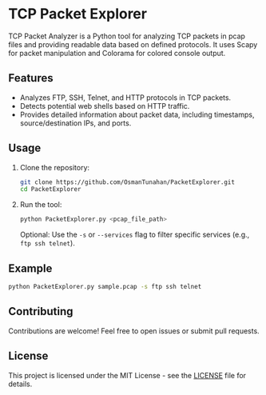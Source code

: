 # TCP Packet Explorer

TCP Packet Analyzer is a Python tool for analyzing TCP packets in pcap files and providing readable data based on defined protocols. It uses Scapy for packet manipulation and Colorama for colored console output.

## Features
- Analyzes FTP, SSH, Telnet, and HTTP protocols in TCP packets.
- Detects potential web shells based on HTTP traffic.
- Provides detailed information about packet data, including timestamps, source/destination IPs, and ports.

## Usage
1. Clone the repository:
   ```bash
   git clone https://github.com/OsmanTunahan/PacketExplorer.git
   cd PacketExplorer
   ```

2. Run the tool:
   ```bash
   python PacketExplorer.py <pcap_file_path>
   ```

   Optional: Use the `-s` or `--services` flag to filter specific services (e.g., `ftp ssh telnet`).

## Example
```bash
python PacketExplorer.py sample.pcap -s ftp ssh telnet
```

## Contributing
Contributions are welcome! Feel free to open issues or submit pull requests.

## License
This project is licensed under the MIT License - see the [LICENSE](LICENSE) file for details.
